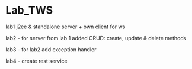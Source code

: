 # Lab_TWS
lab1 j2ee & standalone server + own client for ws

lab2 - for server from lab 1 added CRUD: create, update & delete methods

lab3 - for lab2 add exception handler

lab4 - create rest service
